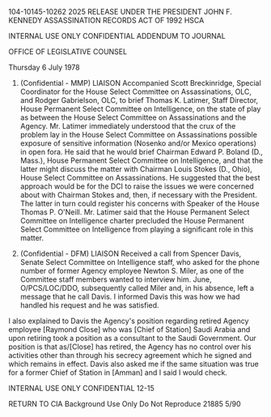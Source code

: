 104-10145-10262 2025 RELEASE UNDER THE PRESIDENT JOHN F. KENNEDY ASSASSINATION RECORDS ACT OF 1992
HSCA

INTERNAL USE ONLY
CONFIDENTIAL
ADDENDUM TO JOURNAL

OFFICE OF LEGISLATIVE COUNSEL

Thursday 6 July 1978

1. (Confidential - MMP) LIAISON Accompanied Scott
Breckinridge, Special Coordinator for the House Select
Committee on Assassinations, OLC, and Rodger Gabrielson,
OLC, to brief Thomas K. Latimer, Staff Director, House
Permanent Select Committee on Intelligence, on the state of
play as between the House Select Committee on Assassinations
and the Agency. Mr. Latimer immediately understood that the
crux of the problem lay in the House Select Committee on
Assassinations possible exposure of sensitive information
(Nosenko and/or Mexico operations) in open fora. He said
that he would brief Chairman Edward P. Boland (D., Mass.),
House Permanent Select Committee on Intelligence, and that
the latter might discuss the matter with Chairman Louis
Stokes (D., Ohio), House Select Committee on Assassinations.
He suggested that the best approach would be for the DCI to
raise the issues we were concerned about with Chairman Stokes
and, then, if necessary with the President. The latter in
turn could register his concerns with Speaker of the House Thomas P.
O'Neill. Mr. Latimer said that the House Permanent Select Committee
on Intelligence charter precluded the House Permanent Select
Committee on Intelligence from playing a significant role in
this matter.

2. (Confidential - DFM) LIAISON Received a call from
Spencer Davis, Senate Select Committee on Intelligence staff,
who asked for the phone number of former Agency employee
Newton S. Miler, as one of the Committee staff members wanted
to interview him. June, O/PCS/LOC/DDO, subsequently called
Miler and, in his absence, left a message that he call Davis.
I informed Davis this was how we had handled his request and
he was satisfied.

I also explained to Davis the Agency's position regarding
retired Agency employee [Raymond Close] who was [Chief of Station]
Saudi Arabia and upon retiring took a position as a consultant
to the Saudi Government. Our position is that as/[Close] has
retired, the Agency has no control over his activities other
than through his secrecy agreement which he signed and which
remains in effect. Davis also asked me if the same situation
was true for a former Chief of Station in [Amman] and I said I
would check.

INTERNAL USE ONLY
CONFIDENTIAL
12-15

RETURN TO CIA
Background Use Only
Do Not Reproduce
21885
5/90
